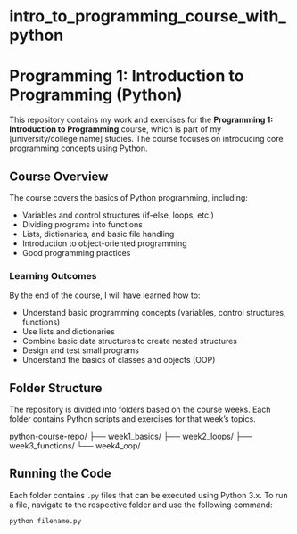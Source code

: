 # intro_to_programming_course_with_python
 
# Programming 1: Introduction to Programming (Python)

This repository contains my work and exercises for the **Programming 1: Introduction to Programming** course, which is part of my [university/college name] studies. The course focuses on introducing core programming concepts using Python.

## Course Overview

The course covers the basics of Python programming, including:

- Variables and control structures (if-else, loops, etc.)
- Dividing programs into functions
- Lists, dictionaries, and basic file handling
- Introduction to object-oriented programming
- Good programming practices

### Learning Outcomes

By the end of the course, I will have learned how to:
- Understand basic programming concepts (variables, control structures, functions)
- Use lists and dictionaries
- Combine basic data structures to create nested structures
- Design and test small programs
- Understand the basics of classes and objects (OOP)

## Folder Structure

The repository is divided into folders based on the course weeks. Each folder contains Python scripts and exercises for that week’s topics.

python-course-repo/ 
├── week1_basics/ 
├── week2_loops/ 
├── week3_functions/ 
└── week4_oop/

## Running the Code

Each folder contains `.py` files that can be executed using Python 3.x. To run a file, navigate to the respective folder and use the following command:

```bash
python filename.py